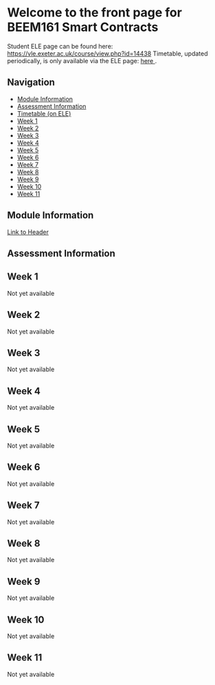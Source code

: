 # Welcome to the front page for BEEM161 Smart Contracts

Student ELE page can be found here: https://vle.exeter.ac.uk/course/view.php?id=14438 
Timetable, updated periodically, is only available via the ELE page: <a href="https://vle.exeter.ac.uk/course/view.php?id=14438"> here </a>.


## Navigation
- [Module Information ](#module-information)
- [Assessment Information ](#assessment-information)
-  <a href="https://vle.exeter.ac.uk/course/view.php?id=14438"> Timetable (on ELE) </a> 
- [Week 1](#week-1)
- [Week 2](#week-2)
- [Week 3](#week-3)
- [Week 4](#week-4)
- [Week 5](#week-5)
- [Week 6](#week-6)
- [Week 7](#week-7)
- [Week 8](#week-8)
- [Week 9](#week-9)
- [Week 10](#week-10)
- [Week 11](#week-11)

## Module Information
<a href="https://github.com/ca-carr/smart_contracts/blob/main/module_information.md">Link to Header</a>

## Assessment Information

## Week 1
Not yet available 
## Week 2
Not yet available 
## Week 3
Not yet available
## Week 4
Not yet available 
## Week 5
Not yet available 
## Week 6
Not yet available 
## Week 7
Not yet available 
## Week 8
Not yet available 
## Week 9 
Not yet available 
## Week 10 
Not yet available 
## Week 11
Not yet available 


